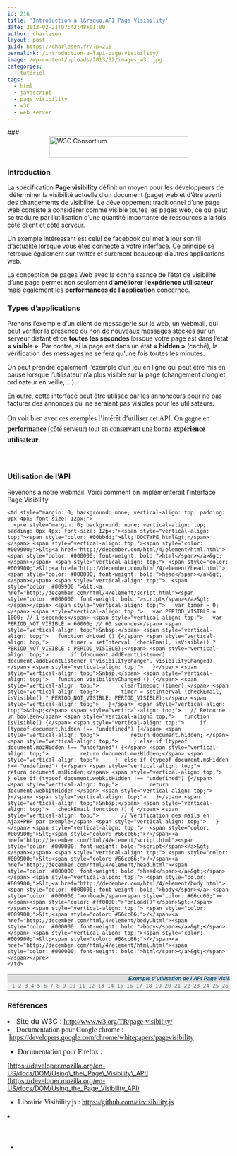 ```yaml
---
id: 216
title: 'Introduction à l&rsquo;API Page Visibility'
date: 2013-02-21T07:42:48+01:00
author: charlesen
layout: post
guid: https://charlesen.fr/?p=216
permalink: /introduction-a-lapi-page-visibility/
image: /wp-content/uploads/2013/02/images_w3c.jpg
categories:
  - tutoriel
tags:
  - html
  - javascript
  - page visibility
  - w3C
  - web server
---
```

###<img loading="lazy" class=" size-full wp-image-214" style="display: block; margin-left: auto; margin-right: auto;" title="W3C Consortium" alt="W3C Consortium" src="https://charlesen.fr/wp-content/uploads/2013/02/images_w3c.jpg" width="315" height="48" srcset="https://charlesen.fr/wp-content/uploads/2013/02/images_w3c.jpg 315w, https://charlesen.fr/wp-content/uploads/2013/02/images_w3c-300x46.jpg 300w" sizes="(max-width: 315px) 100vw, 315px" /> 

### Introduction

<div>
</div></p> 

La spécification **Page visibility** définit un moyen pour les développeurs de &nbsp;déterminer la visibilité actuelle d&rsquo;un document (page) web et d&rsquo;être averti des changements de visibilité. Le développement traditionnel d&rsquo;une page web consiste à considérer comme visible toutes les pages web, ce qui peut se traduire par l&rsquo;utilisation d&rsquo;une quantité importante de ressources à la fois côté client et côté serveur.

<!--more-->

Un exemple intéressant est celui de facebook qui met à jour son fil d&rsquo;actualité lorsque vous êtes connecté à votre interface. Ce principe se retrouve également sur twitter et surement beaucoup d&rsquo;autres applications web.</p> 

La conception de pages Web avec la connaissance de l&rsquo;état de visibilité d&rsquo;une page permet non seulement d&rsquo;**améliorer l&rsquo;expérience utilisateur**, mais également les **performances de l&rsquo;application** concernée.</p> </p> 

<div>
</div>

<div>
</div></p> 

### 

### 

### 

### 

### 

### 

### 

### Types d&rsquo;applications

<div>
</div>

Prenons l&rsquo;exemple d&rsquo;un client de messagerie sur le web, un webmail, qui peut vérifier la présence ou non de nouveaux messages stockés sur un serveur distant et ce **toutes les secondes** lorsque votre page est dans l&rsquo;état **« visible »**. Par contre, si la page est dans un état **« hidden »** (caché), la vérification des messages ne se fera qu&rsquo;une fois toutes les minutes.</p> 

On peut prendre également l&rsquo;exemple d&rsquo;un jeu en ligne qui peut être mis en pause lorsque l&rsquo;utilisateur n&rsquo;a plus visible sur la page (changement d&rsquo;onglet, ordinateur en veille, &#8230;) .

En outre, cette interface peut être utilisée par les annonceurs pour ne pas facturer des annonces qui ne seraient pas visibles pour les utilisateurs.</p> 

<span style="font-family: 'book antiqua', palatino; font-size: 16px; line-height: 24px;">On voit bien avec ces exemples l&rsquo;intérêt d&rsquo;utiliser cet API. On gagne en <strong>performance </strong>(côté serveur) tout en conservant une bonne<strong> expérience utilisateur</strong>.</span></p> 

<span style="font-family: 'book antiqua', palatino; font-size: 16px; line-height: 24px;"><br /></span></p> 

### Utilisation de l&rsquo;API

<div>
</div></p> 

Revenons à notre webmail. Voici comment on implémenterait l&rsquo;interface Page Visibility</p> 

<table class="html4strict" style="border-collapse: collapse; width: 100%;">
  <tr>
    <td colspan="2" style="background: #dddddd; color: #054b6e; padding: 2px 0px; text-align: center; font: bold italic 12px Verdana, Geneva, Arial, Helvetica, sans-serif;">
      Exemple d&rsquo;utilisation de l&rsquo;API Page Visibility
    </td>
  </tr>
  
  <tr class="li1">
    <td style="width: 1px; background: #f0f0f0; vertical-align: top; color: #676f73; border-right: 1px dotted #dddddd; font-size: 12px; text-align: right;">
      <pre style="margin: 0; background: none; vertical-align: top; padding: 0px 4px; font-size: 12px;">1 2 3 4 5 6 7 8 9 10 11 12 13 14 15 16 17 18 19 20 21 22 23 24 25 26 27 28 29 30 31 32 33 34 35 36 37 38 39 </pre>
    </td>
    
    <td style="margin: 0; background: none; vertical-align: top; padding: 0px 4px; font-size: 12px;">
      <pre style="margin: 0; background: none; vertical-align: top; padding: 0px 4px; font-size: 12px;"><span style="vertical-align: top;"><span style="color: #00bbdd;">&lt;!DOCTYPE html&gt;</span></span> <span style="vertical-align: top;"><span style="color: #009900;">&lt;<a href="http://december.com/html/4/element/html.html"><span style="color: #000000; font-weight: bold;">html</span></a>&gt;</span></span> <span style="vertical-align: top;"> <span style="color: #009900;">&lt;<a href="http://december.com/html/4/element/head.html"><span style="color: #000000; font-weight: bold;">head</span></a>&gt;</span></span> <span style="vertical-align: top;">  <span style="color: #009900;">&lt;<a href="http://december.com/html/4/element/script.html"><span style="color: #000000; font-weight: bold;">script</span></a>&gt;</span></span> <span style="vertical-align: top;">   var timer = 0;</span> <span style="vertical-align: top;">   var PERIOD_VISIBLE = 1000; // 1 secondes</span> <span style="vertical-align: top;">   var PERIOD_NOT_VISIBLE = 60000; // 60 secondes</span> <span style="vertical-align: top;">&nbsp;</span> <span style="vertical-align: top;">   function onLoad () {</span> <span style="vertical-align: top;">       timer = setInterval (checkEmail, isVisible() ? PERIOD_NOT_VISIBLE : PERIOD_VISIBLE);</span> <span style="vertical-align: top;">       if (document.addEventListener) document.addEventListener ("visibilitychange", visibilityChanged);</span> <span style="vertical-align: top;">   }</span> <span style="vertical-align: top;">&nbsp;</span> <span style="vertical-align: top;">   function visibilityChanged () {</span> <span style="vertical-align: top;">       clearTimeout (timer);</span> <span style="vertical-align: top;">       timer = setInterval (checkEmail, isVisible() ? PERIOD_NOT_VISIBLE: PERIOD_VISIBLE);</span> <span style="vertical-align: top;">   }</span> <span style="vertical-align: top;">&nbsp;</span> <span style="vertical-align: top;">   // Retourne un booléen</span> <span style="vertical-align: top;">   function isVisible() {</span> <span style="vertical-align: top;">     if (typeof document.hidden !== "undefined") {</span> <span style="vertical-align: top;">          return document.hidden; </span> <span style="vertical-align: top;">     } else if (typeof document.mozHidden !== "undefined") {</span> <span style="vertical-align: top;">          return document.mozHidden;</span> <span style="vertical-align: top;">     }  else if (typeof document.msHidden !== "undefined") {</span> <span style="vertical-align: top;">          return document.msHidden;</span> <span style="vertical-align: top;">     } else if (typeof document.webkitHidden !== "undefined") {</span> <span style="vertical-align: top;">          return document.webkitHidden;</span> <span style="vertical-align: top;">     }</span> <span style="vertical-align: top;">   }</span> <span style="vertical-align: top;">&nbsp;</span> <span style="vertical-align: top;">   checkEmail fonction () { </span> <span style="vertical-align: top;">       // Vérification des mails en Ajax+PHP par exemple</span> <span style="vertical-align: top;">   }</span> <span style="vertical-align: top;">  <span style="color: #009900;">&lt;<span style="color: #66cc66;">/</span><a href="http://december.com/html/4/element/script.html"><span style="color: #000000; font-weight: bold;">script</span></a>&gt;</span></span> <span style="vertical-align: top;"> <span style="color: #009900;">&lt;<span style="color: #66cc66;">/</span><a href="http://december.com/html/4/element/head.html"><span style="color: #000000; font-weight: bold;">head</span></a>&gt;</span></span> <span style="vertical-align: top;"> <span style="color: #009900;">&lt;<a href="http://december.com/html/4/element/body.html"><span style="color: #000000; font-weight: bold;">body</span></a> <span style="color: #000066;">onload</span><span style="color: #66cc66;">=</span><span style="color: #ff0000;">"onLoad()"</span>&gt;</span></span> <span style="vertical-align: top;"> <span style="color: #009900;">&lt;<span style="color: #66cc66;">/</span><a href="http://december.com/html/4/element/body.html"><span style="color: #000000; font-weight: bold;">body</span></a>&gt;</span></span> <span style="vertical-align: top;"><span style="color: #009900;">&lt;<span style="color: #66cc66;">/</span><a href="http://december.com/html/4/element/html.html"><span style="color: #000000; font-weight: bold;">html</span></a>&gt;</span></span></pre>
    </td>
  </tr>
</table></p> 

### 

### 

<div>
</div>

<div>
</div>

### Références

<div>
</div>

<li style="text-align: left;">
  <span style="font-size: 12pt;">Site du W3C :&nbsp;</span><a href="http://www.w3.org/TR/page-visibility/" style="font-family: 'book antiqua', palatino; font-size: 12pt;">http://www.w3.org/TR/page-visibility/</a>
</li>
<li style="text-align: left;">
  <span style="font-size: 16px; font-family: 'book antiqua', palatino;">Documentation pour Google chrome : &nbsp;</span><a href="https://developers.google.com/chrome/whitepapers/pagevisibility" style="font-family: 'book antiqua', palatino; font-size: 12pt;">https://developers.google.com/chrome/whitepapers/pagevisibility</a>
</li>

<ul style="text-align: left;">
  <li>
    <span style="font-size: 16px; font-family: 'book antiqua', palatino;">Documentation pour Firefox :&nbsp;</span>
  </li>
</ul>

[https://developer.mozilla.org/en-US/docs/DOM/Using\_the\_Page\_Visibility\_API](https://developer.mozilla.org/en-US/docs/DOM/Using_the_Page_Visibility_API)

<ul style="text-align: left;">
  <li>
    <span style="font-size: 16px; font-family: 'book antiqua', palatino;">Librairie Visibility.js : </span><a href="https://charlesen.fr/wp-content/uploads/2013/02/https%3A__github.com_ai_visibility.js" style="font-family: 'book antiqua', palatino; font-size: 12pt;">https://github.com/ai/visibility.js</a>
  </li>
</ul>

<li style="text-align: left;">
  <span style="font-size: 16px; font-family: 'book antiqua', palatino;"><br /></span>
</li>

<span style="font-size: 16px; line-height: 24px;"><br /></span>

  *